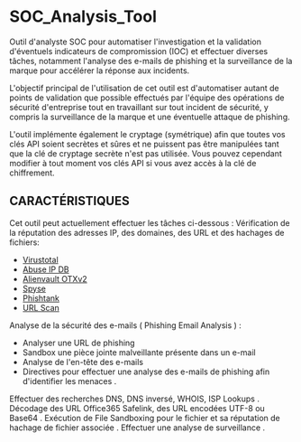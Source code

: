 # SOC_Analysis_Tool
Outil d'analyste SOC pour automatiser l'investigation et la validation d'éventuels indicateurs de compromission (IOC) et effectuer diverses tâches, notamment l'analyse des e-mails de phishing et la surveillance de la marque pour accélérer la réponse aux incidents.

L'objectif principal de l'utilisation de cet outil est d'automatiser autant de points de validation que possible effectués par l'équipe des opérations de sécurité d'entreprise tout en travaillant sur tout incident de sécurité, y compris la surveillance de la marque et une éventuelle attaque de phishing.

L'outil implémente également le cryptage (symétrique) afin que toutes vos clés API soient secrètes et sûres et ne puissent pas être manipulées tant que la clé de cryptage secrète n'est pas utilisée. Vous pouvez cependant modifier à tout moment vos clés API si vous avez accès à la clé de chiffrement.

## CARACTÉRISTIQUES

Cet outil peut actuellement effectuer les tâches ci-dessous :
Vérification de la réputation des adresses IP, des domaines, des URL et des hachages de fichiers:
- [Virustotal](https://www.virustotal.com/gui/home/upload)
- [Abuse IP DB](https://www.abuseipdb.com/)
- [Alienvault OTXv2](https://otx.alienvault.com/)
- [Spyse](https://spyse.com/)
- [Phishtank](https://phishtank.org/)
- [URL Scan](https://urlscan.io/)

Analyse de la sécurité des e-mails ( Phishing Email Analysis ) :

- Analyser une URL de phishing
- Sandbox une pièce jointe malveillante présente dans un e-mail
- Analyse de l'en-tête des e-mails
- Directives pour effectuer une analyse des e-mails de phishing afin d'identifier les menaces .

Effectuer des recherches DNS, DNS inversé, WHOIS, ISP Lookups .
Décodage des URL Office365 Safelink, des URL encodées UTF-8 ou Base64 .
Exécution de File Sandboxing pour le fichier et sa réputation de hachage de fichier associée .
Effectuer une analyse de surveillance .
